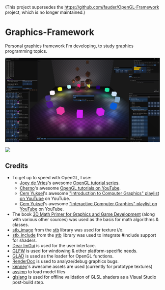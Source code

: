(This project supersedes the https://github.com/fauder/OpenGL-Framework project, which is no longer maintained.)

# Graphics-Framework
Personal graphics framework I'm developing, to study graphics programming topics.

![](Gallery/screenshot_1.png)

![](Gallery/lighting_showcase.gif)

## Credits
- To get up to speed with OpenGL, I use:
  - [Joey de Vries](https://learnopengl.com/About)'s awesome [OpenGL tutorial series](https://learnopengl.com).
  - [Cherno](https://github.com/TheCherno)'s awesome [OpenGL tutorials on YouTube](https://www.youtube.com/playlist?list=PLlrATfBNZ98foTJPJ_Ev03o2oq3-GGOS2).
  - [Cem Yuksel](https://www.youtube.com/@cem_yuksel)'s awesome ["Introduction to Computer Graphics" playlist on YouTube](https://www.youtube.com/playlist?list=PLplnkTzzqsZTfYh4UbhLGpI5kGd5oW_Hh) on YouTube.
  - [Cem Yuksel](https://www.youtube.com/@cem_yuksel)'s awesome ["Interactive Computer Graphics" playlist on YouTube](https://www.youtube.com/playlist?list=PLplnkTzzqsZS3R5DjmCQsqupu43oS9CFN) on YouTube.
- The book [3D Math Primer for Graphics and Game Development](https://gamemath.com) (along with various other sources) was used as the basis for math algorithms & classes.
- [stb_image](https://github.com/nothings/stb/blob/master/stb_image.h) from the [stb](https://github.com/nothings/stb) library was used for texture i/o.
- [stb_include](https://github.com/nothings/stb/blob/master/stb_include.h) from the [stb](https://github.com/nothings/stb) library was used to integrate #include support for shaders.
- [Dear ImGui](https://github.com/ocornut/imgui) is used for the user interface.
- [GLFW](https://www.glfw.org/) is used for windowing & other platform-specific needs.
- [GLAD](https://github.com/Dav1dde/glad) is used as the loader for OpenGL functions.
- [RenderDoc](https://renderdoc.org/) is used to analyze/debug graphics bugs.
- [kenney](https://kenney.nl/)'s awesome assets are used (currently for prototype textures)
- [assimp](https://github.com/assimp/assimp) to load model files
- [glslang](https://github.com/KhronosGroup/glslang) is used for offline validation of GLSL shaders as a Visual Studio post-build step.
